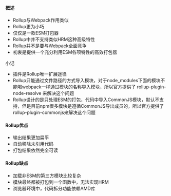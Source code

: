 #### 概述

- Rollup与Webpack作用类似
- Rollup更为小巧
- 仅仅是一款ESM打包器
- Rollup中并不支持类似HRM这种高级特性
- Rollup并不是要与Webpack全面竞争
- 初衷是提供一个充分利用ESM各项特性的高效打包器

小记

- 插件是Rollup唯一扩展途径
- Rollup只能通过文件路径的方式导入模块，对于node_modules下面的模块不能喝webpack一样通过模块的名称导入模块，所以官方提供了 rollup-plugin-node-resolve 来解决这个问题
- Rollup设计的是只处理ESM的打包，代码中导入CommonJS模块，默认不支持，但是目前npm很多模块是遵循CommonJS导出成员的，所以官方提供了rollup-plugin-commonjs来解决这个问题

#### Rollup优点

- 输出结果更加扁平
- 自动移除未引用代码
- 打包结果依然完全可读

#### Rollup缺点

- 加载非ESM的第三方模块比较复杂
- 模块最终都被打包到一个函数中，无法实现HRM
- 浏览器环境中，代码拆分功能依赖AMD库

